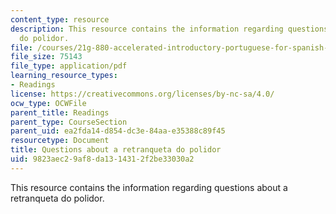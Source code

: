 ```yaml
---
content_type: resource
description: This resource contains the information regarding questions about a retranqueta
  do polidor.
file: /courses/21g-880-accelerated-introductory-portuguese-for-spanish-speakers-fall-2013/9823aec29af8da1314312f2be33030a2_MIT21G_880F13_readquest4.pdf
file_size: 75143
file_type: application/pdf
learning_resource_types:
- Readings
license: https://creativecommons.org/licenses/by-nc-sa/4.0/
ocw_type: OCWFile
parent_title: Readings
parent_type: CourseSection
parent_uid: ea2fda14-d854-dc3e-84aa-e35388c89f45
resourcetype: Document
title: Questions about a retranqueta do polidor
uid: 9823aec2-9af8-da13-1431-2f2be33030a2
---
```

This resource contains the information regarding questions about a retranqueta do polidor.